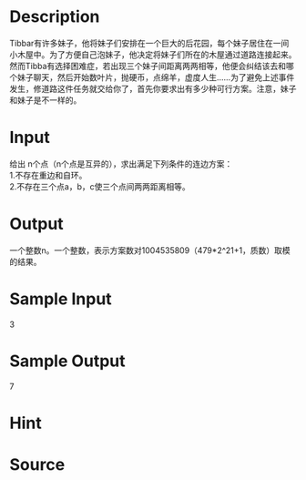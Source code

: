 
# Description

<div class="content"><div>Tibbar有许多妹子，他将妹子们安排在一个巨大的后花园，每个妹子居住在一间小木屋中。为了方便自己泡妹子，他决定将妹子们所在的木屋通过道路连接起来。然而Tibba有选择困难症，若出现三个妹子间距离两两相等，他便会纠结该去和哪个妹子聊天，然后开始数叶片，抛硬币，点绵羊，虚度人生……为了避免上述事件发生，修道路这件任务就交给你了，首先你要求出有多少种可行方案。注意，妹子和妹子是不一样的。</div>
<div></div>
<p></p></div>

# Input

<div class="content"><div>给出 n个点（n个点是互异的），求出满足下列条件的连边方案：</div>
<div>1.不存在重边和自环。</div>
<div>2.不存在三个点a，b，c使三个点间两两距离相等。</div>
<p></p></div>

# Output

<div class="content"><div>一个整数n。一个整数，表示方案数对1004535809（479*2^21+1，质数）取模的结果。</div>
<p></p></div>

# Sample Input

<div class="content"><span class="sampledata">3</span></div>

# Sample Output

<div class="content"><span class="sampledata">7<br/>
</span></div>

# Hint

<div class="content"><p></p></div>

# Source

<div class="content"><p><a href="problemset.php?search="></a></p></div>

